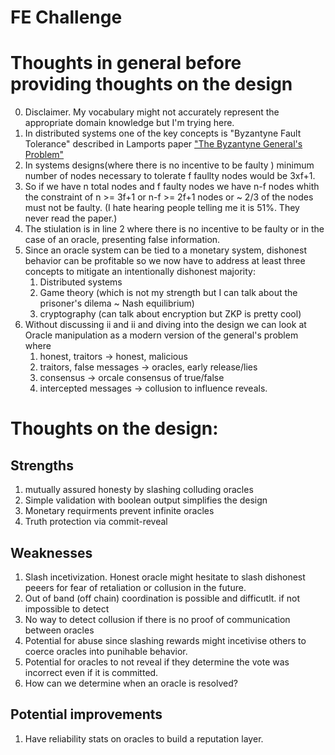 # FE Challenge

# Thoughts in general before providing thoughts on the design
0. Disclaimer. My vocabulary might not accurately represent the appropriate domain knowledge but I'm trying here. 
1. In distributed systems one of the key concepts is "Byzantyne Fault Tolerance" described in Lamports paper ["The Byzantyne General's Problem"](https://dl.acm.org/doi/10.1145/357172.357176)
2. In systems designs(where there is no incentive to be faulty ) minimum number of nodes necessary to tolerate f faullty nodes would be 3xf+1.
3. So if we have n total nodes and f faulty nodes we have n-f nodes whith the constraint of n >= 3f+1 or n-f >= 2f+1 nodes  or ~ 2/3 of the nodes must not be faulty. (I hate hearing people telling me it is 51%. They never read the paper.)
4. The stiulation is in line 2 where there is no incentive to be faulty or in the case of an oracle, presenting false information.
5. Since an oracle system can be tied to a monetary system, dishonest behavior can be profitable so we now have to address at least three concepts to mitigate an intentionally dishonest majority:   
   1. Distributed systems 
   2. Game theory (which is not my strength but I can talk about the prisoner's dilema ~ Nash equilibrium)
   3. cryptography (can talk about encryption but ZKP is pretty cool)
6. Without discussing ii and ii and diving into the design we can look at Oracle manipulation as a modern version of the general's problem where 
   1. honest, traitors -> honest, malicious
   2. traitors, false messages -> oracles, early release/lies
   3. consensus -> orcale consensus of true/false
   4. intercepted messages -> collusion to influence reveals.


# Thoughts on the design:
## Strengths
1. mutually assured honesty by slashing colluding oracles
2. Simple validation with boolean output simplifies the design
3. Monetary requirments prevent infinite oracles
4. Truth protection via commit-reveal


## Weaknesses
1. Slash incetivization. Honest oracle might hesitate to slash dishonest peeers for fear of retaliation or collusion in the future.
2. Out of band (off chain) coordination is possible and difficutlt. if not impossible to detect
3. No way to detect collusion if there is no proof of communication between oracles
4. Potential for abuse since slashing rewards might incetivise others to coerce oracles into punihable behavior. 
5. Potential for oracles to not reveal if they determine the vote was incorrect even if it is committed. 
6. How can we determine when an oracle is resolved?

## Potential improvements
 1. Have reliability stats on oracles to build a reputation layer. 
